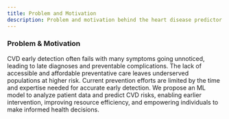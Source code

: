 ```yaml
---
title: Problem and Motivation 
description: Problem and motivation behind the heart disease predictor project.
---
```


### Problem & Motivation

CVD early detection often fails with many symptoms going unnoticed, leading to late diagnoses and preventable complications. The lack of accessible and affordable preventative care leaves underserved populations at higher risk. Current prevention efforts are limited by the time and expertise needed for accurate early detection. We propose an ML model to analyze patient data and predict CVD risks, enabling earlier intervention, improving resource efficiency, and empowering individuals to make informed health decisions.
